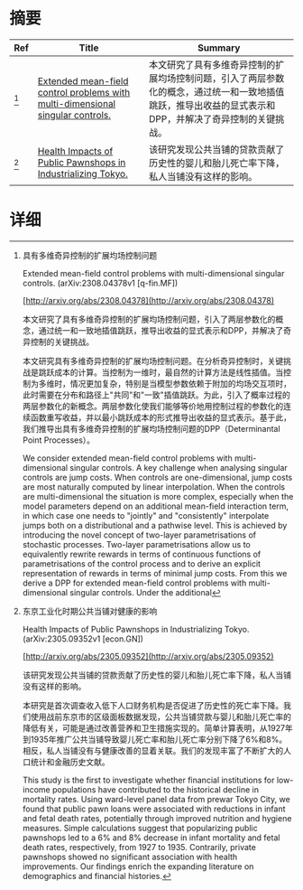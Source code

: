 # 摘要

| Ref | Title | Summary |
| --- | --- | --- |
| [^1] | [Extended mean-field control problems with multi-dimensional singular controls.](http://arxiv.org/abs/2308.04378) | 本文研究了具有多维奇异控制的扩展均场控制问题，引入了两层参数化的概念，通过统一和一致地插值跳跃，推导出收益的显式表示和DPP，并解决了奇异控制的关键挑战。 |
| [^2] | [Health Impacts of Public Pawnshops in Industrializing Tokyo.](http://arxiv.org/abs/2305.09352) | 该研究发现公共当铺的贷款贡献了历史性的婴儿和胎儿死亡率下降，私人当铺没有这样的影响。 |

# 详细

[^1]: 具有多维奇异控制的扩展均场控制问题

    Extended mean-field control problems with multi-dimensional singular controls. (arXiv:2308.04378v1 [q-fin.MF])

    [http://arxiv.org/abs/2308.04378](http://arxiv.org/abs/2308.04378)

    本文研究了具有多维奇异控制的扩展均场控制问题，引入了两层参数化的概念，通过统一和一致地插值跳跃，推导出收益的显式表示和DPP，并解决了奇异控制的关键挑战。

    

    本文研究具有多维奇异控制的扩展均场控制问题。在分析奇异控制时，关键挑战是跳跃成本的计算。当控制为一维时，最自然的计算方法是线性插值。当控制为多维时，情况更加复杂，特别是当模型参数依赖于附加的均场交互项时，此时需要在分布和路径上"共同"和"一致"插值跳跃。为此，引入了概率过程的两层参数化的新概念。两层参数化使我们能够等价地用控制过程的参数化的连续函数重写收益，并以最小跳跃成本的形式推导出收益的显式表示。基于此，我们推导出具有多维奇异控制的扩展均场控制问题的DPP（Determinantal Point Processes）。

    We consider extended mean-field control problems with multi-dimensional singular controls. A key challenge when analysing singular controls are jump costs. When controls are one-dimensional, jump costs are most naturally computed by linear interpolation. When the controls are multi-dimensional the situation is more complex, especially when the model parameters depend on an additional mean-field interaction term, in which case one needs to "jointly" and "consistently" interpolate jumps both on a distributional and a pathwise level. This is achieved by introducing the novel concept of two-layer parametrisations of stochastic processes. Two-layer parametrisations allow us to equivalently rewrite rewards in terms of continuous functions of parametrisations of the control process and to derive an explicit representation of rewards in terms of minimal jump costs. From this we derive a DPP for extended mean-field control problems with multi-dimensional singular controls. Under the additional 
    
[^2]: 东京工业化时期公共当铺对健康的影响

    Health Impacts of Public Pawnshops in Industrializing Tokyo. (arXiv:2305.09352v1 [econ.GN])

    [http://arxiv.org/abs/2305.09352](http://arxiv.org/abs/2305.09352)

    该研究发现公共当铺的贷款贡献了历史性的婴儿和胎儿死亡率下降，私人当铺没有这样的影响。

    

    本研究是首次调查收入低下人口财务机构是否促进了历史性的死亡率下降。我们使用战前东京市的区级面板数据发现，公共当铺贷款与婴儿和胎儿死亡率的降低有关，可能是通过改善营养和卫生措施实现的。简单计算表明，从1927年到1935年推广公共当铺导致婴儿死亡率和胎儿死亡率分别下降了6%和8%。相反，私人当铺没有与健康改善的显着关联。我们的发现丰富了不断扩大的人口统计和金融历史文献。

    This study is the first to investigate whether financial institutions for low-income populations have contributed to the historical decline in mortality rates. Using ward-level panel data from prewar Tokyo City, we found that public pawn loans were associated with reductions in infant and fetal death rates, potentially through improved nutrition and hygiene measures. Simple calculations suggest that popularizing public pawnshops led to a 6% and 8% decrease in infant mortality and fetal death rates, respectively, from 1927 to 1935. Contrarily, private pawnshops showed no significant association with health improvements. Our findings enrich the expanding literature on demographics and financial histories.
    

